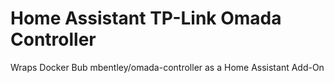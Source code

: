 # Home Assistant TP-Link Omada Controller
Wraps Docker Bub mbentley/omada-controller as a Home Assistant Add-On
